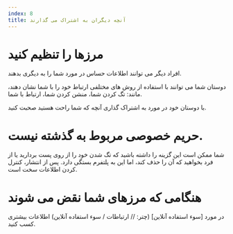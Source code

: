 ```yaml
---
index: 8
title: آنچه دیگران به اشتراک می گذارند
---
```

# مرزها را تنظیم کنید

افراد دیگر می توانند اطلاعات حساس در مورد شما را به دیگری بدهند.

دوستان شما می توانند با استفاده از روش های مختلفی ارتباط خود را با شما نشان دهند، مانند: تگ کردن شما، منشن کردن شما، ارتباط با شما.

با دوستان خود در مورد به اشتراک گذاری آنچه که شما راحت هستید صحبت کنید.

# حریم خصوصی مربوط به گذشته نیست.

شما ممکن است این گزینه را داشته باشید که تگ شدن خود را از روی پست بردارید یا از فرد بخواهید که آن را حذف کند، اما این به پلتفرم بستگی دارد. پس از انتشار، کنترل کردن اطلاعات سخت است.

# هنگامی که مرزهای شما نقض می شوند

در مورد [سوء استفاده آنلاین] (چتر: // ارتباطات / سوء استفاده آنلاین) اطلاعات بیشتری کسب کنید.